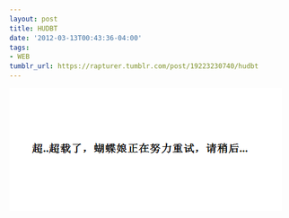 ```yaml
---
layout: post
title: HUDBT
date: '2012-03-13T00:43:36-04:00'
tags:
- WEB
tumblr_url: https://rapturer.tumblr.com/post/19223230740/hudbt
---
```

![](/assets/img/tumblr_m0t3slmyic1r0cnr9.png)

